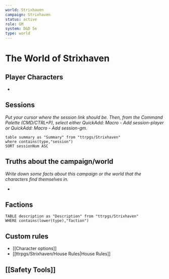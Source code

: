 ```yaml
---
world: Strixhaven
campaign: Strixhaven
status: active
role: GM
system: D&D 5e
type: world
---
```

# The World of Strixhaven

## Player Characters

-

## Sessions

*Put your cursor where the session link should be. Then, from the Command Palette (CMD/CTRL+P), select either QuickAdd: Macro - Add session-player or QuickAdd: Macro - Add session-gm*.




```dataview
table summary as "Summary" from "ttrpgs/Strixhaven"
where contains(type,"session")
SORT sessionNum ASC
```


## Truths about the campaign/world

*Write down some facts about this campaign or the world that the characters find themselves in.*

- 


## Factions

```dataview
TABLE description as "Description" from "ttrpgs/Strixhaven"
WHERE contains(lower(type),"faction")
```

## Custom rules

- [[Character options]]
- [[ttrpgs/Strixhaven/House Rules|House Rules]]

## [[Safety Tools]]